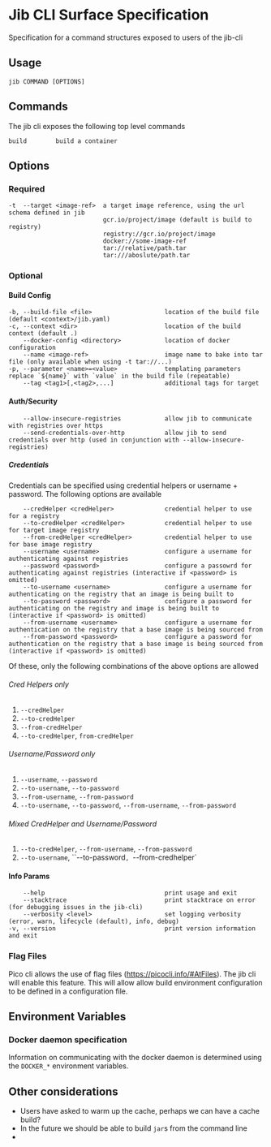 # Jib CLI Surface Specification

Specification for a command structures exposed to users of the jib-cli

## Usage
`jib COMMAND [OPTIONS]`

## Commands

The jib cli exposes the following top level commands
```
build        build a container
```

## Options

### Required
```
-t  --target <image-ref>  a target image reference, using the url schema defined in jib
                          gcr.io/project/image (default is build to registry)
                          registry://gcr.io/project/image
                          docker://some-image-ref
                          tar://relative/path.tar
                          tar:///aboslute/path.tar
```

### Optional


#### Build Config
```
-b, --build-file <file>                    location of the build file (default <context>/jib.yaml)
-c, --context <dir>                        location of the build context (default .)
    --docker-config <directory>            location of docker configuration
    --name <image-ref>                     image name to bake into tar file (only available when using -t tar://...)
-p, --parameter <name>=<value>             templating parameters replace `${name}` with `value` in the build file (repeatable)
    --tag <tag1>[,<tag2>,...]              additional tags for target
```

#### Auth/Security
```
    --allow-insecure-registries            allow jib to communicate with registries over https
    --send-credentials-over-http           allow jib to send credentials over http (used in conjunction with --allow-insecure-registries)
```
##### Credentials

Credentials can be specified using credential helpers or username + password. The following options are available
```
    --credHelper <credHelper>              credential helper to use for a registry
    --to-credHelper <credHelper>           credential helper to use for target image registry
    --from-credHelper <credHelper>         credential helper to use for base image registry
    --username <username>                  configure a username for authenticating against registries
    --password <password>                  configure a passowrd for authenticating against registries (interactive if <password> is omitted)
    --to-username <username>               configure a username for authenticating on the registry that an image is being built to
    --to-password <password>               configure a password for authenticating on the registry and image is being built to (interactive if <password> is omitted)
    --from-username <username>             configure a username for authentication on the registry that a base image is being sourced from
    --from-password <password>             configure a password for authentication on the registry that a base image is being sourced from (interactive if <password> is omitted)
```
Of these, only the following combinations of the above options are allowed
###### Cred Helpers only
1. `--credHelper`
1. `--to-credHelper`
1. `--from-credHelper`
1. `--to-credHelper`, `from-credHelper`

###### Username/Password only
1. `--username`, `--password`
1. `--to-username`, `--to-password`
1. `--from-username`, `--from-password`
1. `--to-username`, `--to-password`, `--from-username`, `--from-password`

###### Mixed CredHelper and Username/Password
1. `--to-credHelper`, `--from-username`, `--from-password`
1. `--to-username`, ``--to-password`, `--from-credhelper`

#### Info Params
```
    --help                                 print usage and exit
    --stacktrace                           print stacktrace on error (for debugging issues in the jib-cli)
    --verbosity <level>                    set logging verbosity (error, warn, lifecycle (default), info, debug)
-v, --version                              print version information and exit 
```

### Flag Files

Pico cli allows the use of flag files (https://picocli.info/#AtFiles). The jib cli will enable this feature. This will allow allow build environment configuration to be defined in a configuration file.

## Environment Variables

### Docker daemon specification

Information on communicating with the docker daemon is determined using the `DOCKER_*` environment variables.

## Other considerations

- Users have asked to warm up the cache, perhaps we can have a cache build?
- In the future we should be able to build `jar`s from the command line
- 

